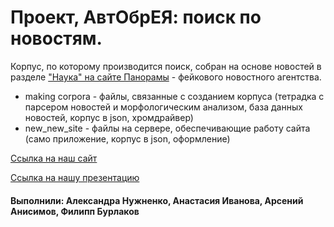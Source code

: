 # Проект, АвтОбрЕЯ: поиск по новостям.

Корпус, по которому производится поиск, собран на основе новостей в разделе ["Наука" на сайте Панорамы](https://panorama.pub/science) - фейкового новостного агентства.

* making corpora - файлы, связанные с созданием корпуса (тетрадка с парсером новостей и морфологическим анализом, база данных новостей, корпус в json, хромдрайвер)
* new_new_site - файлы на сервере, обеспечивающие работу сайта (само приложение, корпус в json, оформление)

[Ссылка на наш сайт](http://philinguistic.pythonanywhere.com/)

[Ссылка на нашу презентацию](https://docs.google.com/presentation/d/1dRbAPyo9SPdDU8avGEoVypENcK6W2qEeHJvO2KFzslQ/edit?usp=sharing)

#### Выполнили: Александра Нужненко, Анастасия Иванова, Арсений Анисимов, Филипп Бурлаков
